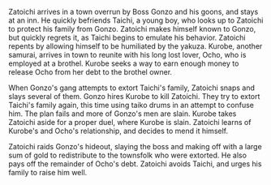 <!-- Zatoichi's Vengeance (1966) -->

Zatoichi arrives in a town overrun by Boss Gonzo and his goons, and stays at an inn. He quickly befriends Taichi, a young boy, who looks up to Zatoichi to protect his family from Gonzo. Zatoichi makes himself known to Gonzo, but quickly regrets it, as Taichi begins to emulate his behavior. Zatoichi repents by allowing himself to be humiliated by the yakuza. Kurobe, another samurai, arrives in town to reunite with his long lost lover, Ocho, who is employed at a brothel. Kurobe seeks a way to earn enough money to release Ocho from her debt to the brothel owner.

When Gonzo's gang attempts to extort Taichi's family, Zatoichi snaps and slays several of them. Gonzo hires Kurobe to kill Zatoichi. They try to extort Taichi's family again, this time using taiko drums in an attempt to confuse him. The plan fails and more of Gonzo's men are slain. Kurobe takes Zatoichi aside for a proper duel, where Kurobe is slain. Zatoichi learns of Kurobe's and Ocho's relationship, and decides to mend it himself.

Zatoichi raids Gonzo's hideout, slaying the boss and making off with a large sum of gold to redistribute to the townsfolk who were extorted. He also pays off the remainder of Ocho's debt. Zatoichi avoids Taichi, and urges his family to raise him well.